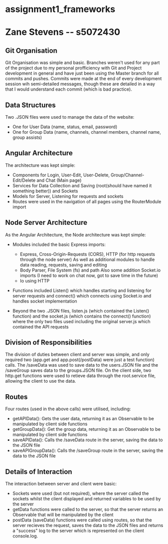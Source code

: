 # assignment1_frameworks
# Zane Stevens -- s5072430

## Git Organisation
Git Organisation was simple and basic. Branches weren't used for any part of the project due to my personal profficiency with Git and Project development in general and have just been using the Master branch for all commits and pushes. Commits were made at the end of every development session wih semi-detailed messages, though these are detailed in a way that I would understand each commit (which is bad practice). 

## Data Structures
Two .JSON files were used to manage the data of the website:
- One for User Data (name, status, email, password)
- One for Group Data (name, channels, channel members, channel name, group assists)

## Angular Architecture
The architecture was kept simple:
- Components for Login, User-Edit, User-Delete, Group/Channel-Edit/Delete and Chat (Main page)
- Services for Data Collection and Saving (root(should have named it something better)) and Sockets
- Models for Server, Listening for requests and sockets
- Routes were used in the navigation of all pages using the RouterModule import

## Node Server Architecture
As the Angular Architecture, the Node architecture was kept simple:
- Modules included the basic Express imports:
  - Express, Cross-Origin-Requests (CORS), HTTP (for http requests through the node server)
  As well as additional modules to handle data reading, requests, saving and editing
  - Body Parser, File System (fs) and path
  Also some addition Socket.io imports (I need to work on chat now, got to save time in the future)
   - Io using HTTP
   
   
- Functions included Listen() which handles starting and listening for server requests and connect() which connects using Socket.io and handles socket implementation
- Beyond the two .JSON files, listen.js (which contained the Listen() function) and the socket.js (which contains the connect() function) where the only two files used including the original server.js which contained the API requests

## Division of Responsibilities
The division of duties between client and server was simple, and only required two (app.get and app.post(/postData) were just a test function) calls. The /saveData was used to save data to the users.JSON file and the /saveGroup saves data to the groups.JSON file. 
On the client side, two http.get functions were used to retieve data through the root.service file, allowing the client to use the data.

## Routes
Four routes (used in the above calls) were utilised, including:
- getAPIData(): Gets the user data, returning it as an Observable to be manipulated by client side functions
- getGroupData(): Get the group data, returning it as an Observable to be manipulated by client side functions
- saveAPIData(): Calls the /saveData route in the server, saving the data to the JSON file
- saveAPIGroupData(): Calls the /saveGroup route in the server, saving the data to the JSON file

## Details of Interaction
The interaction between server and client were basic:
- Sockets were used (but not required), where the server called the sockets whilst the client displayed and returned variables to be used by the server
- getData functions were called to the server, so that the server returns an Observable that will be manipulated by the client
- postData (saveData) functions were called using routes, so that the server recieves the request, saves the data to the JSON files and returns a "success" log to the server which is represented on the client console.log. 
   

